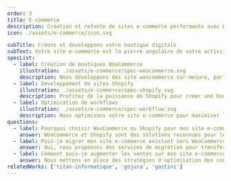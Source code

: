 ```yaml
---
order: 3
title: E-commerce
description: Création et refonte de sites e-commerce performants avec WooCommerce et Shopify. Optimisation pour les conversions, gestion simplifiée, et solutions sur-mesure pour booster vos ventes en ligne.
icon: ./assets/e-commerce/icon.svg

subTitle: Créons et develeppons votre boutique digitale
subText: Votre site e-commerce est la pierre angulaire de votre activité en ligne. Nous vous accompagnons dans la création ou la refonte de votre boutique en ligne, en utilisant des solutions robustes comme WooCommerce et Shopify, pour offrir une expérience utilisateur optimale et augmenter vos ventes.
specList:
  - label: Création de boutiques WooCommerce
    illustration: ./assets/e-commerce/spec-woocommerce.svg
    description: Nous développons des site woocommerce sur-mesure, parfaitement intégrées à votre site WordPress, pour une gestion simplifiée et une flexibilité maximale.
  - label: Développement de sites Shopify
    illustration: ./assets/e-commerce/spec-shopify.svg
    description: Profitez de la puissance de Shopify pour créer une boutique en ligne performante et évolutive, avec des fonctionnalités avancées pour booster vos ventes.
  - label: Optimisation de workflows
    illustration: ./assets/e-commerce/spec-workflow.svg
    description: Nous optimisons votre site e-commerce pour maximiser les conversions et simplifier votre quotidien, avec des solutions sur-mesure et de l'automatisation.
questions:
  - label: Pourquoi choisir WooCommerce ou Shopify pour mon site e-commerce ?
    answer: WooCommerce et Shopify sont des solutions reconnues pour leur flexibilité et leur facilité d'utilisation. Elles permettent de créer des boutiques en ligne performantes et évolutives, adaptées à tous types de besoins.
  - label: Puis-je migrer mon site e-commerce existant vers WooCommerce ou Shopify ?
    answer: Oui, nous proposons des services de migration pour transférer votre boutique en ligne actuelle vers WooCommerce ou Shopify, en préservant vos données et en optimisant les performances de votre nouveau site.
  - label: Comment puis-je augmenter les ventes sur mon site e-commerce ?
    answer: Nous mettons en place des stratégies d'optimisation des conversions, telles que l'amélioration de l'expérience utilisateur, l'optimisation SEO, et des campagnes marketing ciblées pour augmenter vos ventes en ligne.
relatedWorks: ['titan-informatique', 'gojura', 'gastini']
---
```


